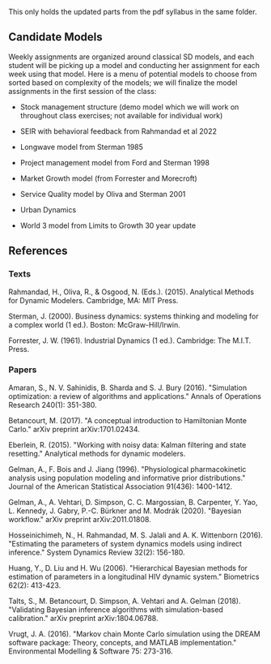 This only holds the updated parts from the pdf syllabus in the same folder.

## Candidate Models 

Weekly assignments are organized around classical SD models, and each student will be picking up a model and conducting her assignment for each week using that model. Here is a menu of potential models to choose from sorted based on complexity of the models; we will finalize the model assignments in the first session of the class: 

-   Stock management structure (demo model which we will work on throughout class exercises; not available for individual work) 
    
-   SEIR with behavioral feedback from Rahmandad et al 2022 
    
-   Longwave model from Sterman 1985 
    
-   Project management model from Ford and Sterman 1998 
    
-   Market Growth model (from Forrester and Morecroft) 
    
-   Service Quality model by Oliva and Sterman 2001 
    
-   Urban Dynamics 
    
-   World 3 model from Limits to Growth 30 year update  
    

## References 

### Texts 

Rahmandad, H., Oliva, R., & Osgood, N. (Eds.). (2015). Analytical Methods for Dynamic Modelers. Cambridge, MA: MIT Press. 

Sterman, J. (2000). Business dynamics: systems thinking and modeling for a complex world (1 ed.). Boston: McGraw-Hill/Irwin. 

Forrester, J. W. (1961). Industrial Dynamics (1 ed.). Cambridge: The M.I.T. Press. 

### Papers 

Amaran, S., N. V. Sahinidis, B. Sharda and S. J. Bury (2016). "Simulation optimization: a review of algorithms and applications." Annals of Operations Research 240(1): 351-380. 

Betancourt, M. (2017). "A conceptual introduction to Hamiltonian Monte Carlo." arXiv preprint arXiv:1701.02434. 

Eberlein, R. (2015). "Working with noisy data: Kalman filtering and state resetting." Analytical methods for dynamic modelers. 

Gelman, A., F. Bois and J. Jiang (1996). "Physiological pharmacokinetic analysis using population modeling and informative prior distributions." Journal of the American Statistical Association 91(436): 1400-1412. 

Gelman, A., A. Vehtari, D. Simpson, C. C. Margossian, B. Carpenter, Y. Yao, L. Kennedy, J. Gabry, P.-C. Bürkner and M. Modrák (2020). "Bayesian workflow." arXiv preprint arXiv:2011.01808. 

Hosseinichimeh, N., H. Rahmandad, M. S. Jalali and A. K. Wittenborn (2016). "Estimating the parameters of system dynamics models using indirect inference." System Dynamics Review 32(2): 156-180. 

Huang, Y., D. Liu and H. Wu (2006). "Hierarchical Bayesian methods for estimation of parameters in a longitudinal HIV dynamic system." Biometrics 62(2): 413-423. 

Talts, S., M. Betancourt, D. Simpson, A. Vehtari and A. Gelman (2018). "Validating Bayesian inference algorithms with simulation-based calibration." arXiv preprint arXiv:1804.06788. 

Vrugt, J. A. (2016). "Markov chain Monte Carlo simulation using the DREAM software package: Theory, concepts, and MATLAB implementation." Environmental Modelling & Software 75: 273-316.